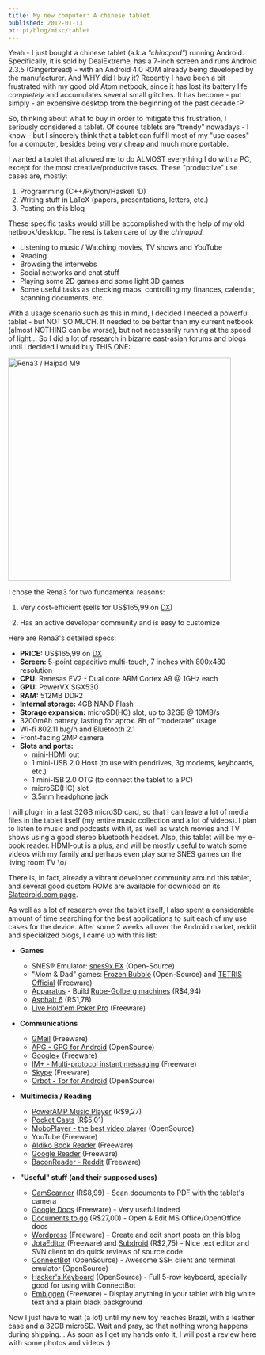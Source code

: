 ```yaml
---
title: My new computer: A chinese tablet
published: 2012-01-13
pt: pt/blog/misc/tablet
---
```


Yeah - I just bought a chinese tablet (a.k.a _"chinapad"_) running Android.
Specifically, it is sold by DealExtreme,
has a 7-inch screen and runs Android 2.3.5 (Gingerbread) - with an Android 4.0 ROM already being developed by the manufacturer.
And WHY did I buy it?
Recently I have been a bit frustrated with my good old Atom netbook, since it has lost its battery life _completely_ and accumulates several small glitches.
It has become - put simply - an expensive desktop from the beginning of the past decade :P

So, thinking about what to buy in order to mitigate this frustration, I seriously considered a tablet.
Of course tablets are "trendy" nowadays - I know - but I sincerely think that a tablet can fulfill most of my "use cases" for a computer,
besides being very cheap and much more portable.

<!--more-->

I wanted a tablet that allowed me to do ALMOST everything I do with a PC, except for the most creative/productive tasks.
These "productive" use cases are, mostly:

  1. Programming (C++/Python/Haskell :D)
  2. Writing stuff in LaTeX (papers, presentations, letters, etc.)
  3. Posting on this blog

These specific tasks would still be accomplished with the help of my old netbook/desktop.
The rest is taken care of by the _chinapad_:

  * Listening to music / Watching movies, TV shows and YouTube
  * Reading
  * Browsing the interwebs
  * Social networks and chat stuff
  * Playing some 2D games and some light 3D games
  * Some useful tasks as checking maps, controlling my finances, calendar, scanning documents, etc.

With a usage scenario such as this in mind, I decided I needed a powerful tablet - but NOT SO MUCH.
It needed to be better than my current netbook (almost NOTHING can be worse), but not necessarily running at the speed of light...
So I did a lot of research in bizarre east-asian forums and blogs until I decided I would buy THIS ONE:

<div id="imgdiv-m9"><style type="text/css" scoped> #imgdiv-m9 img { width:450px };</style>

 ![Rena3 / Haipad M9](/files/imgs/2012-01_sku_81345_7.jpg)

</div>

I chose the Rena3 for two fundamental reasons:

  1. Very cost-efficient (sells for US$165,99 on [DX][1])

  2. Has an active developer community and is easy to customize

Here are Rena3's detailed specs:

  * **PRICE:** US$165,99 on [DX][2]
  * **Screen:** 5-point capacitive multi-touch, 7 inches with 800x480 resolution
  * **CPU:** Renesas EV2 - Dual core ARM Cortex A9 @ 1GHz each
  * **GPU:** PowerVX SGX530
  * **RAM:** 512MB DDR2
  * **Internal storage:** 4GB NAND Flash
  * **Storage expansion:** microSD(HC) slot, up to 32GB @ 10MB/s
  * 3200mAh battery, lasting for aprox. 8h of "moderate" usage
  * Wi-fi 802.11 b/g/n and Bluetooth 2.1
  * Front-facing 2MP camera
  * **Slots and ports:**
      + mini-HDMI out
      + 1 mini-USB 2.0 Host (to use with pendrives, 3g modems, keyboards, etc.)
      + 1 mini-ISB 2.0 OTG (to connect the tablet to a PC)
      + microSD(HC) slot
      + 3.5mm headphone jack

I will plugin in a fast 32GB microSD card, so that I can leave a lot of media files in the tablet itself (my entire music collection and a lot of videos).
I plan to listen to music and podcasts with it, as well as watch movies and TV shows using a good stereo bluetooth headset.
Also, this tablet will be my e-book reader. HDMI-out is a plus,
and will be mostly useful to watch some videos with my family and perhaps even play some SNES games on the living room TV \o/

There is, in fact, already a vibrant developer community around this tablet,
and several good custom ROMs are available for download on its [Slatedroid.com page][3].

As well as a lot of research over the tablet itself,
I also spent a considerable amount of time searching for the best applications to suit each of my use cases for the device.
After some 2 weeks all over the Android market, reddit and specialized blogs, I came up with this list:

  * **Games**
      + SNES® Emulator: [snes9x EX](http://www.explusalpha.com/home/snes9x-ex/downloads) (Open-Source)
      + "Mom & Dad" games: [Frozen Bubble](https://market.android.com/details?id=org.jfedor.frozenbubble) (Open-Source) and [TETRIS Official](https://market.android.com/details?id=com.ea.tetrisfree_na) (Freeware)
      + [Apparatus](https://market.android.com/details?id=com.bithack.apparatus) - Build [Rube-Golberg machines](http://en.wikipedia.org/wiki/Rube_Goldberg_machine) (R$4,94)
      + [Asphalt 6](https://market.android.com/details?id=com.gameloft.android.ANMP.GloftA6HP) (R$1,78)
      + [Live Hold'em Poker Pro](https://market.android.com/details?id=com.dragonplay.liveholdempro) (Freeware)

  * **Communications**
      + [GMail](https://market.android.com/details?id=com.google.android.gm) (Freeware)
      + [APG - GPG for Android](https://market.android.com/details?id=org.thialfihar.android.apg) (OpenSource)
      + [Google+](https://market.android.com/details?id=com.google.android.apps.plus) (Freeware)
      + [IM+ - Multi-protocol instant messaging](https://market.android.com/details?id=de.shapeservices.impluslite) (Freeware)
      + [Skype](https://market.android.com/details?id=com.skype.raider) (Freeware)
      + [Orbot - Tor for Android](https://market.android.com/details?id=org.torproject.android) (OpenSource)

  * **Multimedia / Reading**
      + [PowerAMP Music Player](https://market.android.com/details?id=com.maxmpz.audioplayer) (R$9,27)
      + [Pocket Casts](https://market.android.com/details?id=au.com.shiftyjelly.pocketcasts) (R$5,01)
      + [MoboPlayer - the best video player](https://market.android.com/details?id=com.clov4r.android.nil) (OpenSource)
      + YouTube (Freeware)
      + [Aldiko Book Reader](https://market.android.com/details?id=com.aldiko.android) (Freeware)
      + [Google Reader](https://market.android.com/details?id=com.google.android.apps.reader) (Freeware)
      + [BaconReader - Reddit](https://market.android.com/details?id=com.onelouder.baconreader) (Freeware)

  * **"Useful" stuff (and their supposed uses)**
      + [CamScanner](https://market.android.com/details?id=com.intsig.camscanner) (R$8,99) - Scan documents to PDF with the tablet's camera
      + [Google Docs](https://market.android.com/details?id=com.google.android.apps.docs) (Freeware) - Very useful indeed
      + [Documents to go](https://market.android.com/details?id=com.dataviz.docstogo) (R$27,00) - Open &amp; Edit MS Office/OpenOffice docs
      + [Wordpress](https://market.android.com/details?id=org.wordpress.android) (Freeware) - Create and edit short posts on this blog
      + [JotaEditor](https://market.android.com/details?id=jp.sblo.pandora.jota) (Freeware) and [Subdroid](https://market.android.com/details?id=com.feldschmid.subdroid_donate) (R$2,75) - Nice text editor and SVN client to do quick reviews of source code
      + [ConnectBot](https://market.android.com/details?id=org.connectbot) (OpenSource) - Awesome SSH client and terminal emulator (OpenSource)
      + [Hacker's Keyboard](https://market.android.com/details?id=org.pocketworkstation.pckeyboard) (OpenSource) - Full 5-row keyboard, specially good for using with ConnectBot
      + [Embiggen](https://market.android.com/details?id=com.briercan.embiggen) (Freeware) - Display anything in your tablet with big white text and a plain black background

Now I just have to wait (a lot) until my new toy reaches Brazil, with a leather case and a 32GB microSD.
Wait and pray, so that nothing wrong happens during shipping...
As soon as I get my hands onto it, I will post a review here with some photos and videos :)

[1]: <http://www.dealextreme.com/p/7-capacitive-lcd-dual-core-android-2-2-tablet-pc-w-camera-wi-fi-bluetooth-hdmi-4gb-cortex-a9-81345>
[2]: <http://www.dealextreme.com/p/7-capacitive-lcd-dual-core-android-2-2-tablet-pc-w-camera-wi-fi-bluetooth-hdmi-4gb-cortex-a9-81345>
[3]: <http://www.slatedroid.com/forum/204-rena>
